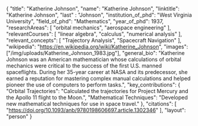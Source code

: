 {
  "title": "Katherine Johnson",
  "name": "Katherine Johnson",
  "linktitle": "Katherine Johnson",
  "last" : "Johnson",
  "institution_of_phd": "West Virginia University",
  "field_of_phd": "Mathematics",
  "year_of_phd": 1937,
  "researchAreas": [
    "orbital mechanics",
    "aerospace engineering"
  ],
  "relevantCourses": [
    "linear algebra",
    "calculus",
    "numerical analysis"
  ],
  "relevant_concepts": [
    "Trajectory Analysis",
    "Spacecraft Navigation"
  ],
  "wikipedia": "https://en.wikipedia.org/wiki/Katherine_Johnson",
  "images": ["/img/uploads/Katherine_Johnson_1983.jpg"],
  "general_bio": "Katherine Johnson was an American mathematician whose calculations of orbital mechanics were critical to the success of the first U.S. manned spaceflights. During her 35-year career at NASA and its predecessor, she earned a reputation for mastering complex manual calculations and helped pioneer the use of computers to perform tasks.",
  "key_contributions": {
    "Orbital Trajectories": "Calculated the trajectories for Project Mercury and the Apollo 11 flight to the Moon.",
    "Mathematical Techniques": "Developed new mathematical techniques for use in space travel."
  },
  "citations": [
    "https://doi.org/10.1093/anb/9780198606697.article.1302346"
  ], 
  "layout": "person"
}